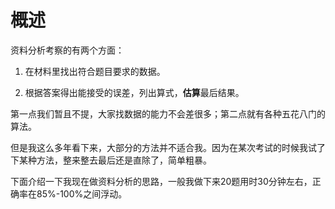 # 概述

资料分析考察的有两个方面：

1. 在材料里找出符合题目要求的数据。

2. 根据答案得出能接受的误差，列出算式，**估算**最后结果。


第一点我们暂且不提，大家找数据的能力不会差很多；第二点就有各种五花八门的算法。

但是我这么多年看下来，大部分的方法并不适合我。因为在某次考试的时候我试了下某种方法，整来整去最后还是直除了，简单粗暴。

下面介绍一下我现在做资料分析的思路，一般我做下来20题用时30分钟左右，正确率在85%-100%之间浮动。